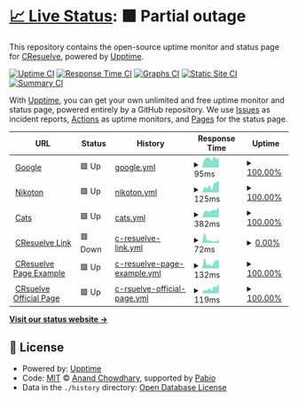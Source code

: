 # [📈 Live Status](https://CResuelve.github.io/uptime): <!--live status--> **🟧 Partial outage**

This repository contains the open-source uptime monitor and status page for [CResuelve](https://CResuelve.github.io/uptime), powered by [Upptime](https://github.com/upptime/upptime).

[![Uptime CI](https://github.com/CResuelve/uptime/workflows/Uptime%20CI/badge.svg)](https://github.com/CResuelve/uptime/actions?query=workflow%3A%22Uptime+CI%22)
[![Response Time CI](https://github.com/CResuelve/uptime/workflows/Response%20Time%20CI/badge.svg)](https://github.com/CResuelve/uptime/actions?query=workflow%3A%22Response+Time+CI%22)
[![Graphs CI](https://github.com/CResuelve/uptime/workflows/Graphs%20CI/badge.svg)](https://github.com/CResuelve/uptime/actions?query=workflow%3A%22Graphs+CI%22)
[![Static Site CI](https://github.com/CResuelve/uptime/workflows/Static%20Site%20CI/badge.svg)](https://github.com/CResuelve/uptime/actions?query=workflow%3A%22Static+Site+CI%22)
[![Summary CI](https://github.com/CResuelve/uptime/workflows/Summary%20CI/badge.svg)](https://github.com/CResuelve/uptime/actions?query=workflow%3A%22Summary+CI%22)

With [Upptime](https://upptime.js.org), you can get your own unlimited and free uptime monitor and status page, powered entirely by a GitHub repository. We use [Issues](https://github.com/CResuelve/uptime/issues) as incident reports, [Actions](https://github.com/CResuelve/uptime/actions) as uptime monitors, and [Pages](https://CResuelve.github.io/uptime) for the status page.

<!--start: status pages-->
<!-- This summary is generated by Upptime (https://github.com/upptime/upptime) -->
<!-- Do not edit this manually, your changes will be overwritten -->
<!-- prettier-ignore -->
| URL | Status | History | Response Time | Uptime |
| --- | ------ | ------- | ------------- | ------ |
| <img alt="" src="https://www.google.com/favicon.ico" height="13"> [Google](https://www.google.com) | 🟩 Up | [google.yml](https://github.com/CResuelve/uptime/commits/HEAD/history/google.yml) | <details><summary><img alt="Response time graph" src="./graphs/google/response-time-week.png" height="20"> 95ms</summary><br><a href="https://CResuelve.github.io/uptime/history/google"><img alt="Response time 109" src="https://img.shields.io/endpoint?url=https%3A%2F%2Fraw.githubusercontent.com%2FCResuelve%2Fuptime%2FHEAD%2Fapi%2Fgoogle%2Fresponse-time.json"></a><br><a href="https://CResuelve.github.io/uptime/history/google"><img alt="24-hour response time 103" src="https://img.shields.io/endpoint?url=https%3A%2F%2Fraw.githubusercontent.com%2FCResuelve%2Fuptime%2FHEAD%2Fapi%2Fgoogle%2Fresponse-time-day.json"></a><br><a href="https://CResuelve.github.io/uptime/history/google"><img alt="7-day response time 95" src="https://img.shields.io/endpoint?url=https%3A%2F%2Fraw.githubusercontent.com%2FCResuelve%2Fuptime%2FHEAD%2Fapi%2Fgoogle%2Fresponse-time-week.json"></a><br><a href="https://CResuelve.github.io/uptime/history/google"><img alt="30-day response time 100" src="https://img.shields.io/endpoint?url=https%3A%2F%2Fraw.githubusercontent.com%2FCResuelve%2Fuptime%2FHEAD%2Fapi%2Fgoogle%2Fresponse-time-month.json"></a><br><a href="https://CResuelve.github.io/uptime/history/google"><img alt="1-year response time 109" src="https://img.shields.io/endpoint?url=https%3A%2F%2Fraw.githubusercontent.com%2FCResuelve%2Fuptime%2FHEAD%2Fapi%2Fgoogle%2Fresponse-time-year.json"></a></details> | <details><summary><a href="https://CResuelve.github.io/uptime/history/google">100.00%</a></summary><a href="https://CResuelve.github.io/uptime/history/google"><img alt="All-time uptime 100.00%" src="https://img.shields.io/endpoint?url=https%3A%2F%2Fraw.githubusercontent.com%2FCResuelve%2Fuptime%2FHEAD%2Fapi%2Fgoogle%2Fuptime.json"></a><br><a href="https://CResuelve.github.io/uptime/history/google"><img alt="24-hour uptime 100.00%" src="https://img.shields.io/endpoint?url=https%3A%2F%2Fraw.githubusercontent.com%2FCResuelve%2Fuptime%2FHEAD%2Fapi%2Fgoogle%2Fuptime-day.json"></a><br><a href="https://CResuelve.github.io/uptime/history/google"><img alt="7-day uptime 100.00%" src="https://img.shields.io/endpoint?url=https%3A%2F%2Fraw.githubusercontent.com%2FCResuelve%2Fuptime%2FHEAD%2Fapi%2Fgoogle%2Fuptime-week.json"></a><br><a href="https://CResuelve.github.io/uptime/history/google"><img alt="30-day uptime 100.00%" src="https://img.shields.io/endpoint?url=https%3A%2F%2Fraw.githubusercontent.com%2FCResuelve%2Fuptime%2FHEAD%2Fapi%2Fgoogle%2Fuptime-month.json"></a><br><a href="https://CResuelve.github.io/uptime/history/google"><img alt="1-year uptime 100.00%" src="https://img.shields.io/endpoint?url=https%3A%2F%2Fraw.githubusercontent.com%2FCResuelve%2Fuptime%2FHEAD%2Fapi%2Fgoogle%2Fuptime-year.json"></a></details>
| <img alt="" src="https://icons.duckduckgo.com/ip3/nikoton.online.ico" height="13"> [Nikoton](https://nikoton.online) | 🟩 Up | [nikoton.yml](https://github.com/CResuelve/uptime/commits/HEAD/history/nikoton.yml) | <details><summary><img alt="Response time graph" src="./graphs/nikoton/response-time-week.png" height="20"> 125ms</summary><br><a href="https://CResuelve.github.io/uptime/history/nikoton"><img alt="Response time 109" src="https://img.shields.io/endpoint?url=https%3A%2F%2Fraw.githubusercontent.com%2FCResuelve%2Fuptime%2FHEAD%2Fapi%2Fnikoton%2Fresponse-time.json"></a><br><a href="https://CResuelve.github.io/uptime/history/nikoton"><img alt="24-hour response time 199" src="https://img.shields.io/endpoint?url=https%3A%2F%2Fraw.githubusercontent.com%2FCResuelve%2Fuptime%2FHEAD%2Fapi%2Fnikoton%2Fresponse-time-day.json"></a><br><a href="https://CResuelve.github.io/uptime/history/nikoton"><img alt="7-day response time 125" src="https://img.shields.io/endpoint?url=https%3A%2F%2Fraw.githubusercontent.com%2FCResuelve%2Fuptime%2FHEAD%2Fapi%2Fnikoton%2Fresponse-time-week.json"></a><br><a href="https://CResuelve.github.io/uptime/history/nikoton"><img alt="30-day response time 111" src="https://img.shields.io/endpoint?url=https%3A%2F%2Fraw.githubusercontent.com%2FCResuelve%2Fuptime%2FHEAD%2Fapi%2Fnikoton%2Fresponse-time-month.json"></a><br><a href="https://CResuelve.github.io/uptime/history/nikoton"><img alt="1-year response time 109" src="https://img.shields.io/endpoint?url=https%3A%2F%2Fraw.githubusercontent.com%2FCResuelve%2Fuptime%2FHEAD%2Fapi%2Fnikoton%2Fresponse-time-year.json"></a></details> | <details><summary><a href="https://CResuelve.github.io/uptime/history/nikoton">100.00%</a></summary><a href="https://CResuelve.github.io/uptime/history/nikoton"><img alt="All-time uptime 100.00%" src="https://img.shields.io/endpoint?url=https%3A%2F%2Fraw.githubusercontent.com%2FCResuelve%2Fuptime%2FHEAD%2Fapi%2Fnikoton%2Fuptime.json"></a><br><a href="https://CResuelve.github.io/uptime/history/nikoton"><img alt="24-hour uptime 100.00%" src="https://img.shields.io/endpoint?url=https%3A%2F%2Fraw.githubusercontent.com%2FCResuelve%2Fuptime%2FHEAD%2Fapi%2Fnikoton%2Fuptime-day.json"></a><br><a href="https://CResuelve.github.io/uptime/history/nikoton"><img alt="7-day uptime 100.00%" src="https://img.shields.io/endpoint?url=https%3A%2F%2Fraw.githubusercontent.com%2FCResuelve%2Fuptime%2FHEAD%2Fapi%2Fnikoton%2Fuptime-week.json"></a><br><a href="https://CResuelve.github.io/uptime/history/nikoton"><img alt="30-day uptime 100.00%" src="https://img.shields.io/endpoint?url=https%3A%2F%2Fraw.githubusercontent.com%2FCResuelve%2Fuptime%2FHEAD%2Fapi%2Fnikoton%2Fuptime-month.json"></a><br><a href="https://CResuelve.github.io/uptime/history/nikoton"><img alt="1-year uptime 100.00%" src="https://img.shields.io/endpoint?url=https%3A%2F%2Fraw.githubusercontent.com%2FCResuelve%2Fuptime%2FHEAD%2Fapi%2Fnikoton%2Fuptime-year.json"></a></details>
| <img alt="" src="https://icons.duckduckgo.com/ip3/www.catshouse.live.ico" height="13"> [Cats](https://www.catshouse.live/) | 🟩 Up | [cats.yml](https://github.com/CResuelve/uptime/commits/HEAD/history/cats.yml) | <details><summary><img alt="Response time graph" src="./graphs/cats/response-time-week.png" height="20"> 382ms</summary><br><a href="https://CResuelve.github.io/uptime/history/cats"><img alt="Response time 388" src="https://img.shields.io/endpoint?url=https%3A%2F%2Fraw.githubusercontent.com%2FCResuelve%2Fuptime%2FHEAD%2Fapi%2Fcats%2Fresponse-time.json"></a><br><a href="https://CResuelve.github.io/uptime/history/cats"><img alt="24-hour response time 543" src="https://img.shields.io/endpoint?url=https%3A%2F%2Fraw.githubusercontent.com%2FCResuelve%2Fuptime%2FHEAD%2Fapi%2Fcats%2Fresponse-time-day.json"></a><br><a href="https://CResuelve.github.io/uptime/history/cats"><img alt="7-day response time 382" src="https://img.shields.io/endpoint?url=https%3A%2F%2Fraw.githubusercontent.com%2FCResuelve%2Fuptime%2FHEAD%2Fapi%2Fcats%2Fresponse-time-week.json"></a><br><a href="https://CResuelve.github.io/uptime/history/cats"><img alt="30-day response time 383" src="https://img.shields.io/endpoint?url=https%3A%2F%2Fraw.githubusercontent.com%2FCResuelve%2Fuptime%2FHEAD%2Fapi%2Fcats%2Fresponse-time-month.json"></a><br><a href="https://CResuelve.github.io/uptime/history/cats"><img alt="1-year response time 388" src="https://img.shields.io/endpoint?url=https%3A%2F%2Fraw.githubusercontent.com%2FCResuelve%2Fuptime%2FHEAD%2Fapi%2Fcats%2Fresponse-time-year.json"></a></details> | <details><summary><a href="https://CResuelve.github.io/uptime/history/cats">100.00%</a></summary><a href="https://CResuelve.github.io/uptime/history/cats"><img alt="All-time uptime 100.00%" src="https://img.shields.io/endpoint?url=https%3A%2F%2Fraw.githubusercontent.com%2FCResuelve%2Fuptime%2FHEAD%2Fapi%2Fcats%2Fuptime.json"></a><br><a href="https://CResuelve.github.io/uptime/history/cats"><img alt="24-hour uptime 100.00%" src="https://img.shields.io/endpoint?url=https%3A%2F%2Fraw.githubusercontent.com%2FCResuelve%2Fuptime%2FHEAD%2Fapi%2Fcats%2Fuptime-day.json"></a><br><a href="https://CResuelve.github.io/uptime/history/cats"><img alt="7-day uptime 100.00%" src="https://img.shields.io/endpoint?url=https%3A%2F%2Fraw.githubusercontent.com%2FCResuelve%2Fuptime%2FHEAD%2Fapi%2Fcats%2Fuptime-week.json"></a><br><a href="https://CResuelve.github.io/uptime/history/cats"><img alt="30-day uptime 100.00%" src="https://img.shields.io/endpoint?url=https%3A%2F%2Fraw.githubusercontent.com%2FCResuelve%2Fuptime%2FHEAD%2Fapi%2Fcats%2Fuptime-month.json"></a><br><a href="https://CResuelve.github.io/uptime/history/cats"><img alt="1-year uptime 100.00%" src="https://img.shields.io/endpoint?url=https%3A%2F%2Fraw.githubusercontent.com%2FCResuelve%2Fuptime%2FHEAD%2Fapi%2Fcats%2Fuptime-year.json"></a></details>
| <img alt="" src="https://icons.duckduckgo.com/ip3/cresuelve.github.io.ico" height="13"> [CResuelve Link](https://cresuelve.github.io/littlelink/) | 🟥 Down | [c-resuelve-link.yml](https://github.com/CResuelve/uptime/commits/HEAD/history/c-resuelve-link.yml) | <details><summary><img alt="Response time graph" src="./graphs/c-resuelve-link/response-time-week.png" height="20"> 72ms</summary><br><a href="https://CResuelve.github.io/uptime/history/c-resuelve-link"><img alt="Response time 74" src="https://img.shields.io/endpoint?url=https%3A%2F%2Fraw.githubusercontent.com%2FCResuelve%2Fuptime%2FHEAD%2Fapi%2Fc-resuelve-link%2Fresponse-time.json"></a><br><a href="https://CResuelve.github.io/uptime/history/c-resuelve-link"><img alt="24-hour response time 70" src="https://img.shields.io/endpoint?url=https%3A%2F%2Fraw.githubusercontent.com%2FCResuelve%2Fuptime%2FHEAD%2Fapi%2Fc-resuelve-link%2Fresponse-time-day.json"></a><br><a href="https://CResuelve.github.io/uptime/history/c-resuelve-link"><img alt="7-day response time 72" src="https://img.shields.io/endpoint?url=https%3A%2F%2Fraw.githubusercontent.com%2FCResuelve%2Fuptime%2FHEAD%2Fapi%2Fc-resuelve-link%2Fresponse-time-week.json"></a><br><a href="https://CResuelve.github.io/uptime/history/c-resuelve-link"><img alt="30-day response time 69" src="https://img.shields.io/endpoint?url=https%3A%2F%2Fraw.githubusercontent.com%2FCResuelve%2Fuptime%2FHEAD%2Fapi%2Fc-resuelve-link%2Fresponse-time-month.json"></a><br><a href="https://CResuelve.github.io/uptime/history/c-resuelve-link"><img alt="1-year response time 74" src="https://img.shields.io/endpoint?url=https%3A%2F%2Fraw.githubusercontent.com%2FCResuelve%2Fuptime%2FHEAD%2Fapi%2Fc-resuelve-link%2Fresponse-time-year.json"></a></details> | <details><summary><a href="https://CResuelve.github.io/uptime/history/c-resuelve-link">0.00%</a></summary><a href="https://CResuelve.github.io/uptime/history/c-resuelve-link"><img alt="All-time uptime 0.19%" src="https://img.shields.io/endpoint?url=https%3A%2F%2Fraw.githubusercontent.com%2FCResuelve%2Fuptime%2FHEAD%2Fapi%2Fc-resuelve-link%2Fuptime.json"></a><br><a href="https://CResuelve.github.io/uptime/history/c-resuelve-link"><img alt="24-hour uptime 0.00%" src="https://img.shields.io/endpoint?url=https%3A%2F%2Fraw.githubusercontent.com%2FCResuelve%2Fuptime%2FHEAD%2Fapi%2Fc-resuelve-link%2Fuptime-day.json"></a><br><a href="https://CResuelve.github.io/uptime/history/c-resuelve-link"><img alt="7-day uptime 0.00%" src="https://img.shields.io/endpoint?url=https%3A%2F%2Fraw.githubusercontent.com%2FCResuelve%2Fuptime%2FHEAD%2Fapi%2Fc-resuelve-link%2Fuptime-week.json"></a><br><a href="https://CResuelve.github.io/uptime/history/c-resuelve-link"><img alt="30-day uptime 0.00%" src="https://img.shields.io/endpoint?url=https%3A%2F%2Fraw.githubusercontent.com%2FCResuelve%2Fuptime%2FHEAD%2Fapi%2Fc-resuelve-link%2Fuptime-month.json"></a><br><a href="https://CResuelve.github.io/uptime/history/c-resuelve-link"><img alt="1-year uptime 0.19%" src="https://img.shields.io/endpoint?url=https%3A%2F%2Fraw.githubusercontent.com%2FCResuelve%2Fuptime%2FHEAD%2Fapi%2Fc-resuelve-link%2Fuptime-year.json"></a></details>
| <img alt="" src="https://icons.duckduckgo.com/ip3/carlosarsgoetia.github.io.ico" height="13"> [CResuelve Page Example](https://carlosarsgoetia.github.io/criptoresuelve/) | 🟩 Up | [c-resuelve-page-example.yml](https://github.com/CResuelve/uptime/commits/HEAD/history/c-resuelve-page-example.yml) | <details><summary><img alt="Response time graph" src="./graphs/c-resuelve-page-example/response-time-week.png" height="20"> 132ms</summary><br><a href="https://CResuelve.github.io/uptime/history/c-resuelve-page-example"><img alt="Response time 103" src="https://img.shields.io/endpoint?url=https%3A%2F%2Fraw.githubusercontent.com%2FCResuelve%2Fuptime%2FHEAD%2Fapi%2Fc-resuelve-page-example%2Fresponse-time.json"></a><br><a href="https://CResuelve.github.io/uptime/history/c-resuelve-page-example"><img alt="24-hour response time 170" src="https://img.shields.io/endpoint?url=https%3A%2F%2Fraw.githubusercontent.com%2FCResuelve%2Fuptime%2FHEAD%2Fapi%2Fc-resuelve-page-example%2Fresponse-time-day.json"></a><br><a href="https://CResuelve.github.io/uptime/history/c-resuelve-page-example"><img alt="7-day response time 132" src="https://img.shields.io/endpoint?url=https%3A%2F%2Fraw.githubusercontent.com%2FCResuelve%2Fuptime%2FHEAD%2Fapi%2Fc-resuelve-page-example%2Fresponse-time-week.json"></a><br><a href="https://CResuelve.github.io/uptime/history/c-resuelve-page-example"><img alt="30-day response time 102" src="https://img.shields.io/endpoint?url=https%3A%2F%2Fraw.githubusercontent.com%2FCResuelve%2Fuptime%2FHEAD%2Fapi%2Fc-resuelve-page-example%2Fresponse-time-month.json"></a><br><a href="https://CResuelve.github.io/uptime/history/c-resuelve-page-example"><img alt="1-year response time 103" src="https://img.shields.io/endpoint?url=https%3A%2F%2Fraw.githubusercontent.com%2FCResuelve%2Fuptime%2FHEAD%2Fapi%2Fc-resuelve-page-example%2Fresponse-time-year.json"></a></details> | <details><summary><a href="https://CResuelve.github.io/uptime/history/c-resuelve-page-example">100.00%</a></summary><a href="https://CResuelve.github.io/uptime/history/c-resuelve-page-example"><img alt="All-time uptime 100.00%" src="https://img.shields.io/endpoint?url=https%3A%2F%2Fraw.githubusercontent.com%2FCResuelve%2Fuptime%2FHEAD%2Fapi%2Fc-resuelve-page-example%2Fuptime.json"></a><br><a href="https://CResuelve.github.io/uptime/history/c-resuelve-page-example"><img alt="24-hour uptime 100.00%" src="https://img.shields.io/endpoint?url=https%3A%2F%2Fraw.githubusercontent.com%2FCResuelve%2Fuptime%2FHEAD%2Fapi%2Fc-resuelve-page-example%2Fuptime-day.json"></a><br><a href="https://CResuelve.github.io/uptime/history/c-resuelve-page-example"><img alt="7-day uptime 100.00%" src="https://img.shields.io/endpoint?url=https%3A%2F%2Fraw.githubusercontent.com%2FCResuelve%2Fuptime%2FHEAD%2Fapi%2Fc-resuelve-page-example%2Fuptime-week.json"></a><br><a href="https://CResuelve.github.io/uptime/history/c-resuelve-page-example"><img alt="30-day uptime 100.00%" src="https://img.shields.io/endpoint?url=https%3A%2F%2Fraw.githubusercontent.com%2FCResuelve%2Fuptime%2FHEAD%2Fapi%2Fc-resuelve-page-example%2Fuptime-month.json"></a><br><a href="https://CResuelve.github.io/uptime/history/c-resuelve-page-example"><img alt="1-year uptime 100.00%" src="https://img.shields.io/endpoint?url=https%3A%2F%2Fraw.githubusercontent.com%2FCResuelve%2Fuptime%2FHEAD%2Fapi%2Fc-resuelve-page-example%2Fuptime-year.json"></a></details>
| <img alt="" src="https://icons.duckduckgo.com/ip3/cresuelve.site.ico" height="13"> [CRsuelve Official Page](https://cresuelve.site/) | 🟩 Up | [c-rsuelve-official-page.yml](https://github.com/CResuelve/uptime/commits/HEAD/history/c-rsuelve-official-page.yml) | <details><summary><img alt="Response time graph" src="./graphs/c-rsuelve-official-page/response-time-week.png" height="20"> 119ms</summary><br><a href="https://CResuelve.github.io/uptime/history/c-rsuelve-official-page"><img alt="Response time 113" src="https://img.shields.io/endpoint?url=https%3A%2F%2Fraw.githubusercontent.com%2FCResuelve%2Fuptime%2FHEAD%2Fapi%2Fc-rsuelve-official-page%2Fresponse-time.json"></a><br><a href="https://CResuelve.github.io/uptime/history/c-rsuelve-official-page"><img alt="24-hour response time 236" src="https://img.shields.io/endpoint?url=https%3A%2F%2Fraw.githubusercontent.com%2FCResuelve%2Fuptime%2FHEAD%2Fapi%2Fc-rsuelve-official-page%2Fresponse-time-day.json"></a><br><a href="https://CResuelve.github.io/uptime/history/c-rsuelve-official-page"><img alt="7-day response time 119" src="https://img.shields.io/endpoint?url=https%3A%2F%2Fraw.githubusercontent.com%2FCResuelve%2Fuptime%2FHEAD%2Fapi%2Fc-rsuelve-official-page%2Fresponse-time-week.json"></a><br><a href="https://CResuelve.github.io/uptime/history/c-rsuelve-official-page"><img alt="30-day response time 114" src="https://img.shields.io/endpoint?url=https%3A%2F%2Fraw.githubusercontent.com%2FCResuelve%2Fuptime%2FHEAD%2Fapi%2Fc-rsuelve-official-page%2Fresponse-time-month.json"></a><br><a href="https://CResuelve.github.io/uptime/history/c-rsuelve-official-page"><img alt="1-year response time 113" src="https://img.shields.io/endpoint?url=https%3A%2F%2Fraw.githubusercontent.com%2FCResuelve%2Fuptime%2FHEAD%2Fapi%2Fc-rsuelve-official-page%2Fresponse-time-year.json"></a></details> | <details><summary><a href="https://CResuelve.github.io/uptime/history/c-rsuelve-official-page">100.00%</a></summary><a href="https://CResuelve.github.io/uptime/history/c-rsuelve-official-page"><img alt="All-time uptime 100.00%" src="https://img.shields.io/endpoint?url=https%3A%2F%2Fraw.githubusercontent.com%2FCResuelve%2Fuptime%2FHEAD%2Fapi%2Fc-rsuelve-official-page%2Fuptime.json"></a><br><a href="https://CResuelve.github.io/uptime/history/c-rsuelve-official-page"><img alt="24-hour uptime 100.00%" src="https://img.shields.io/endpoint?url=https%3A%2F%2Fraw.githubusercontent.com%2FCResuelve%2Fuptime%2FHEAD%2Fapi%2Fc-rsuelve-official-page%2Fuptime-day.json"></a><br><a href="https://CResuelve.github.io/uptime/history/c-rsuelve-official-page"><img alt="7-day uptime 100.00%" src="https://img.shields.io/endpoint?url=https%3A%2F%2Fraw.githubusercontent.com%2FCResuelve%2Fuptime%2FHEAD%2Fapi%2Fc-rsuelve-official-page%2Fuptime-week.json"></a><br><a href="https://CResuelve.github.io/uptime/history/c-rsuelve-official-page"><img alt="30-day uptime 100.00%" src="https://img.shields.io/endpoint?url=https%3A%2F%2Fraw.githubusercontent.com%2FCResuelve%2Fuptime%2FHEAD%2Fapi%2Fc-rsuelve-official-page%2Fuptime-month.json"></a><br><a href="https://CResuelve.github.io/uptime/history/c-rsuelve-official-page"><img alt="1-year uptime 100.00%" src="https://img.shields.io/endpoint?url=https%3A%2F%2Fraw.githubusercontent.com%2FCResuelve%2Fuptime%2FHEAD%2Fapi%2Fc-rsuelve-official-page%2Fuptime-year.json"></a></details>

<!--end: status pages-->

[**Visit our status website →**](https://CResuelve.github.io/uptime)

## 📄 License

- Powered by: [Upptime](https://github.com/upptime/upptime)
- Code: [MIT](./LICENSE) © [Anand Chowdhary](https://anandchowdhary.com), supported by [Pabio](https://pabio.com)
- Data in the `./history` directory: [Open Database License](https://opendatacommons.org/licenses/odbl/1-0/)
